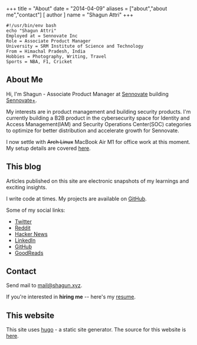 +++
title = "About"
date = "2014-04-09"
aliases = ["about","about me","contact"]
[ author ]
  name = "Shagun Attri"
+++

```console
#!/usr/bin/env bash
echo "Shagun Attri"
Employed at = Sennovate Inc
Role = Associate Product Manager
University = SRM Institute of Science and Technology
From = Himachal Pradesh, India
Hobbies = Photography, Writing, Travel
Sports = NBA, F1, Cricket
```

## About Me

Hi, I'm Shagun - Associate Product Manager at [Sennovate](https://sennovate.com) building [Sennovate+](https://plus.sennovate.com/).

My interests are in product management and building security products. I'm currently building a B2B product in the cybersecurity space for Identity and Access Management(IAM) and Security Operations Center(SOC) categories to optimize for better distribution and accelerate growth for Sennovate.

I now settle with ~~Arch Linux~~ MacBook Air M1 for office work at this moment. My setup details are covered [here](https://shagun.xyz/posts/setup/).

## This blog

Articles published on this site are electronic snapshots of my learnings and exciting insights.


I write code at times. My projects are available on
[GitHub](https://github.com/shagunattri).

Some of my social links:

- [Twitter](https://twitter.com/shagunattri_)
- [Reddit](https://www.reddit.com/u/shagunattri)
- [Hacker News](https://news.ycombinator.com/user?id=shagunattri)
- [LinkedIn](https://www.linkedin.com/in/shagunattri/)
- [GitHub](https://github.com/shagunattri)
- [GoodReads](https://www.goodreads.com/user/show/69167061-shagun-attri)

## Contact
Send mail to [mail@shagun.xyz](mailto:mail@shagun.xyz).

If you're interested in **hiring me** -- here's my
[resume](https://github.com/shagunattri/site/files/9935767/Shagun_Attri_Resume.pdf).

## This website

This site uses [hugo](https://gohugo.io/) - a static site generator. The source for this website is [here](https://github.com/shagunattri/site).
